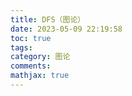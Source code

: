 ```yaml
---
title: DFS（图论）
date: 2023-05-09 22:19:58
toc: true
tags:
category: 图论
comments:
mathjax: true
---
```


